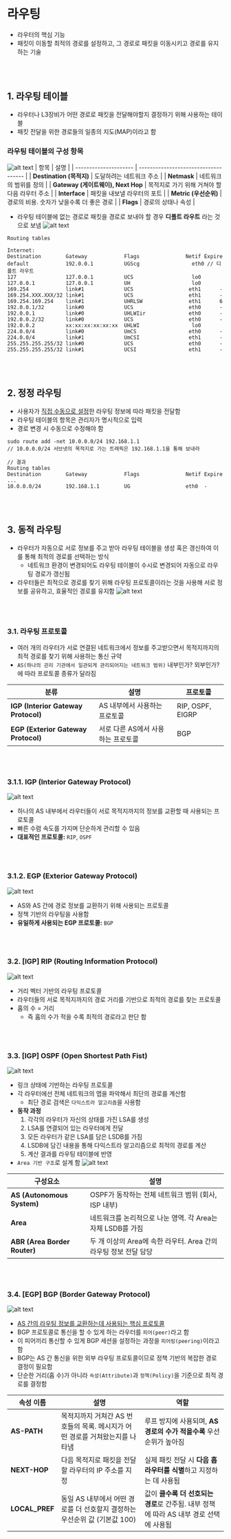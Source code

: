 # 라우팅 
* 라우터의 핵심 기능 
* 패킷이 이동할 최적의 경로를 설정하고, 그 경로로 패킷을 이동시키고 경로를 유지하는 기술

<br></br>

## 1. 라우팅 테이블
* 라우터나 L3장비가 어떤 경로로 패킷을 전달해야할지 결정하기 위해 사용하는 테이블
* 패킷 전달을 위한 경로들의 일종의 지도(MAP)이라고 함

### 라우팅 테이블의 구성 항목
![alt text](<../설명사진/라우팅 테이블 구조.png>)
| 항목                    | 설명                                   |
| --------------------- | ------------------------------------ |
| **Destination (목적지)** | 도달하려는 네트워크 주소  |
| **Netmask** | 네트워크의 범위를 정의                       |
| **Gateway (게이트웨이), Next Hop**   | 목적지로 가기 위해 거쳐야 할 다음 라우터 주소           |
| **Interface** | 패킷을 내보낼 라우터의 포트         |
| **Metric (우선순위)**     | 경로의 비용. 숫자가 낮을수록 더 좋은 경로             |
| **Flags**             | 경로의 상태나 속성 |
* 라우팅 테이블에 없는 경로로 패킷을 경로로 보내야 할 경우 **디폴트 라우트** 라는 것으로 보냄
![alt text](<../설명사진/다폴트 라우트.png>)
```shell
Routing tables

Internet:
Destination        Gateway            Flags               Netif Expire
default            192.0.0.1          UGScg                 eth0 // 디폴트 라우트
127                127.0.0.1          UCS                   lo0
127.0.0.1          127.0.0.1          UH                    lo0
169.254            link#1             UCS                  eth1      -
169.254.XXX.XXX/32 link#1             UCS                  eth1      -
169.254.169.254    link#1             UHRLSW               eth1      6
192.0.0.1/32       link#0             UCS                  eth0      -
192.0.0.1          link#0             UHLWIir              eth0      -
192.0.0.2/32       link#0             UCS                  eth0      -
192.0.0.2          xx:xx:xx:xx:xx:xx  UHLWI                 lo0
224.0.0/4          link#0             UmCS                 eth0      -
224.0.0/4          link#1             UmCSI                eth1      -
255.255.255.255/32 link#0             UCS                  eth0      -
255.255.255.255/32 link#1             UCSI                 eth1      -
```

<br></br>

## 2. 정정 라우팅
* 사용자가 <U>직접 수동으로 설정</U>한 라우팅 정보에 따라 패킷을 전달함
* 라우팅 테이블의 항목은 관리자가 명시적으로 입력
* 경로 변경 시 수동으로 수정해야 함
```shell
sudo route add -net 10.0.0.0/24 192.168.1.1
// 10.0.0.0/24 서브넷의 목적지로 가는 트래픽은 192.168.1.1을 통해 보내라
```

```shell
// 결과
Routing tables
Destination        Gateway            Flags               Netif Expire
...
10.0.0.0/24        192.168.1.1        UG                  eth0  -
```

<br></br>

## 3. 동적 라우팅
* 라우터가 자동으로 서로 정보를 주고 받아 라우팅 테이블을 생성 혹은 갱신하여 이를 통해 최적의 경로를 선택하는 방식
    * 네트워크 환경이 변경되어도 라우팅 테이블이 수시로 변경되어 자동으로 라우팅 경로가 갱신됨
* 라우터들은 최적으로 경로를 찾기 위해 라우팅 프로토콜이라는 것을 사용해 서로 정보를 공유하고, 효율적인 경로를 유지함
![alt text](<../설명사진/라우팅 프로토콜의 확장성.png>)

<br></br>

### 3.1. 라우팅 프로토콜 
* 여러 개의 라우터가 서로 연결된 네트워크에서 정보를 주고받으면서 목적지까지의 최적 경로를 찾기 위해 사용하는 통신 규약
* `AS(하나의 괸리 기관에서 일관되게 관리되어지는 네트워크 범위)` 내부인가? 외부인가? 에 따라 프로토콜 종류가 달라짐

| 분류                                  | 설명                           | 프로토콜          |
| ----------------------------------- | ---------------------------- | ---------------- |
| **IGP (Interior Gateway Protocol)** | AS 내부에서 사용하는 프로토콜     | RIP, OSPF, EIGRP |
| **EGP (Exterior Gateway Protocol)** | 서로 다른 AS에서 사용하는 프로토콜 | BGP              |

<br></br>

### 3.1.1. IGP (Interior Gateway Protocol)
![alt text](../설명사진/IGP.png)
* 하나의 AS 내부에서 라우터들이 서로 목적지까지의 정보를 교환할 때 사용되는 프로토콜
* 빠른 수렴 속도를 가지며 단순하게 관리할 수 있음
* **대표적인 프로토콜:** `RIP`, `OSPF`

<br></br>

### 3.1.2. EGP (Exterior Gateway Protocol)
![alt text](../설명사진/EGP.png)
* AS와 AS 간에 경로 정보를 교환하기 위해 사용되는 프로토콜
* 정책 기반의 라우팅을 사용함
* **유일하게 사용되는 EGP 프로토콜:** `BGP`

<br></br>

### 3.2. [IGP] RIP (Routing Information Protocol)
![alt text](../설명사진/RIP.png)
* 거리 벡터 기반의 라우팅 프로토콜
* 라우터들의 서로 목적지까지의 경로 거리를 기반으로 최적의 경로를 찾는 프로토콜
* 홉의 수 = 거리 
    * 즉 홉의 수가 적을 수록 최적의 경로라고 판단 함

<br></br>

### 3.3. [IGP] OSPF (Open Shortest Path Fist)
![alt text](../설명사진/OSPF0.png)
* 링크 상태에 기반하는 라우팅 프로토콜 
* 각 라우터에선 전체 네트워크의 맵을 파악해서 최단의 경로를 계산함
    * 최단 경로 검색은 `다익스트라 알고리즘`을 사용함
* **동작 과정**
    1. 각각의 라우터가 자신의 상태를 가진 LSA를 생성
    2. LSA를 연결되어 있는 라우터에게 전달
    3. 모든 라우터가 같은 LSA를 담은 LSDB를 가짐
    4. LSDB에 담긴 내용을 통해 다익스트라 알고리즘으로 최적의 경로를 계산
    5. 계산 결과를 라우팅 테이블에 반영
* `Area 기반 구조`로 설계 함
![alt text](../설명사진/OSPF1.png)

| 구성요소                         | 설명                                         |
| ---------------------------- | ------------------------------------------ |
| **AS (Autonomous System)**   | OSPF가 동작하는 전체 네트워크 범위 (회사, ISP 내부)       |
| **Area**                     | 네트워크를 논리적으로 나눈 영역. 각 Area는 자체 LSDB를 가짐     |
| **ABR (Area Border Router)** | 두 개 이상의 Area에 속한 라우터. Area 간의 라우팅 정보 전달 담당 |


<br></br>

### 3.4. [EGP] BGP (Border Gateway Protocol)
![alt text](../설명사진/피어_피어링.png)
* <U>AS 간의 라우팅 정보를 교환하는데 사용되는 핵심 프로토콜</U>
* BGP 프로토콜로 통신을 할 수 있게 하는 라우터를 `피어(peer)`라고 함
* 이 피어끼리 통신할 수 있게 BGP 세션을 설정하는 과정을 `피어링(peering)`이라고 함 
* BGP는 AS 간 통신을 위한 외부 라우팅 프로토콜이므로 정책 기반의 복잡한 경로 결정이 필요함
* 단순한 거리(홉 수)가 아니라 `속성(Attribute)`과 `정책(Policy)`을 기준으로 최적 경로를 결정함


| 속성 이름      | 설명                                                                                  | 역할                                                                  |
|----------------|-----------------------------------------------------------------------------------------|----------------------------------------------------------------------------------|
| **AS-PATH**    | 목적지까지 거쳐간 AS 번호들의 목록. 메시지가 어떤 경로를 거쳐왔는지를 나타냄                     | 루프 방지에 사용되며, **AS 경로의 수가 적을수록** 우선순위가 높아짐                          |
| **NEXT-HOP**   | 다음 목적지로 패킷을 전달할 라우터의 IP 주소를 지정                                      | 실제 패킷 전달 시 **다음 홉 라우터를 식별**하고 지정하는 데 사용됨                              |
| **LOCAL_PREF** | 동일 AS 내부에서 어떤 경로를 더 선호할지 결정하는 우선순위 값 (기본값 100)                 | 값이 **클수록 더 선호되는 경로**로 간주됨. 내부 정책에 따라 AS 내부 경로 선택에 사용됨           |